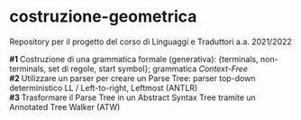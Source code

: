 # costruzione-geometrica
Repository per il progetto del corso di Linguaggi e Traduttori a.a. 2021/2022

<b>#1 </b>Costruzione di una grammatica formale (generativa): {terminals, non-terminals, set di regole, start symbol}; grammatica <i>Context-Free</i><br>
<b>#2 </b>Utilizzare un parser per creare un Parse Tree: parser top-down deterministico LL / Left-to-right, Leftmost (ANTLR)<br>
<b>#3 </b>Trasformare il Parse Tree in un Abstract Syntax Tree tramite un Annotated Tree Walker (ATW)
